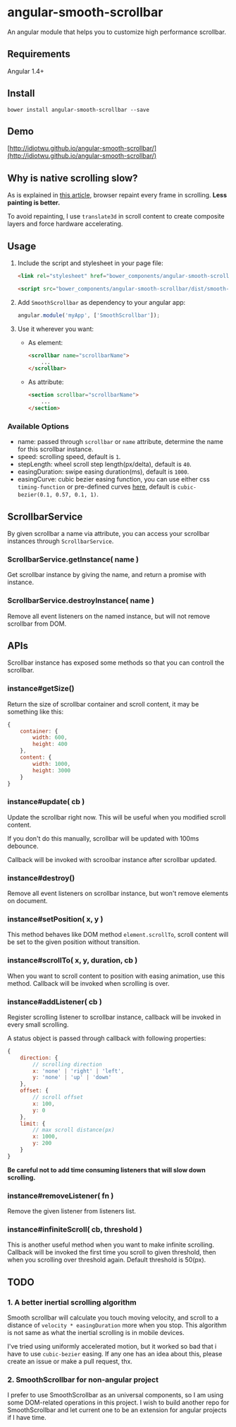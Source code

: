 # angular-smooth-scrollbar

An angular module that helps you to customize high performance scrollbar.

## Requirements

Angular 1.4+

## Install

```
bower install angular-smooth-scrollbar --save
```

## Demo

[http://idiotwu.github.io/angular-smooth-scrollbar/](http://idiotwu.github.io/angular-smooth-scrollbar/)

## Why is native scrolling slow?

As is explained in [this article](http://www.html5rocks.com/en/tutorials/speed/scrolling/), browser repaint every frame in scrolling. **Less painting is better.**

To avoid repainting, I use `translate3d` in scroll content to create composite layers and force hardware accelerating.

## Usage

1. Include the script and stylesheet in your page file:

    ```html
    <link rel="stylesheet" href="bower_components/angular-smooth-scrollbar/dist/smooth-scrollbar.css">

    <script src="bower_components/angular-smooth-scrollbar/dist/smooth-scrollbar.js"></script>
    ```

2. Add `SmoothScrollbar` as dependency to your angular app:

    ```javascript
    angular.module('myApp', ['SmoothScrollbar']);
    ```

3. Use it wherever you want:

    - As element:

        ```html
        <scrollbar name="scrollbarName">
            ...
        </scrollbar>
        ```

    - As attribute:

        ```html
        <section scrollbar="scrollbarName">
            ...
        </section>
        ```

### Available Options

- name: passed through `scrollbar` or `name` attribute, determine the name for this scrollbar instance.
- speed: scrolling speed, default is `1`.
- stepLength: wheel scroll step length(px/delta), default is `40`.
- easingDuration: swipe easing duration(ms), default is `1000`.
- easingCurve: cubic bezier easing function, you can use either css `timing-function` or pre-defined curves [here](http://easings.net/en), default is `cubic-bezier(0.1, 0.57, 0.1, 1)`.

## ScrollbarService

By given scrollbar a name via attribute, you can access your scrollbar instances through `ScrollbarService`.

### ScrollbarService.getInstance( name )

Get scrollbar instance by giving the name, and return a promise with instance.

### ScrollbarService.destroyInstance( name )

Remove all event listeners on the named instance, but will not remove scrollbar from DOM.

## APIs

Scrollbar instance has exposed some methods so that you can controll the scrollbar.

### instance#getSize()

Return the size of scrollbar container and scroll content, it may be something like this:

```javascript
{
    container: {
        width: 600,
        height: 400
    },
    content: {
        width: 1000,
        height: 3000
    }
}
```

### instance#update( cb )

Update the scrollbar right now. This will be useful when you modified scroll content.

If you don't do this manually, scrollbar will be updated with 100ms debounce.

Callback will be invoked with scroolbar instance after scrollbar updated.

### instance#destroy()

Remove all event listeners on scrollbar instance, but won't remove elements on document.

### instance#setPosition( x, y )

This method behaves like DOM method `element.scrollTo`, scroll content will be set to the given position without transition.

### instance#scrollTo( x, y, duration, cb )

When you want to scroll content to position with easing animation, use this method. Callback will be invoked when scrolling is over.

### instance#addListener( cb )

Register scrolling listener to scrollbar instance, callback will be invoked in every small scrolling.

A status object is passed through callback with following properties:

```javascript
{
    direction: {
        // scrolling direction
        x: 'none' | 'right' | 'left',
        y: 'none' | 'up' | 'down'
    },
    offset: {
        // scroll offset
        x: 100,
        y: 0
    },
    limit: {
        // max scroll distance(px)
        x: 1000,
        y: 200
    }
}
```

**Be careful not to add time consuming listeners that will slow down scrolling.**

### instance#removeListener( fn )

Remove the given listener from listeners list.

### instance#infiniteScroll( cb, threshold )

This is another useful method when you want to make infinite scrolling. Callback will be invoked the first time you scroll to given threshold, then when you scrolling over threshold again. Default threshold is 50(px).

## TODO

### 1. A better inertial scrolling algorithm

Smooth scrollbar will calculate you touch moving velocity, and scroll to a distance of `velocity * easingDuration` more when you stop. This algorithm is not same as what the inertial scrolling is in mobile devices.

I've tried using uniformly accelerated motion, but it worked so bad that i have to use `cubic-bezier` easing. If any one has an idea about this, please create an issue or make a pull request, thx.

### 2. SmoothScrollbar for non-angular project

I prefer to use SmoothScrollbar as an universal components, so I am using some DOM-related operations in this project. I wish to build another repo for SmoothScrollbar and let current one to be an extension for angular projects if I have time.